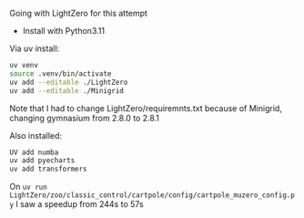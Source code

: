 Going with LightZero for this attempt

- Install with Python3.11

Via uv install:

```bash
uv venv
source .venv/bin/activate
uv add --editable ./LightZero
uv add --editable ./Minigrid
```

Note that I had to change LightZero/requiremnts.txt because of Minigrid, changing gymnasium from 2.8.0 to 2.8.1

Also installed:

```bash
UV add numba
uv add pyecharts
uv add transformers
```

On `uv run LightZero/zoo/classic_control/cartpole/config/cartpole_muzero_config.py` I saw a speedup from 244s to 57s